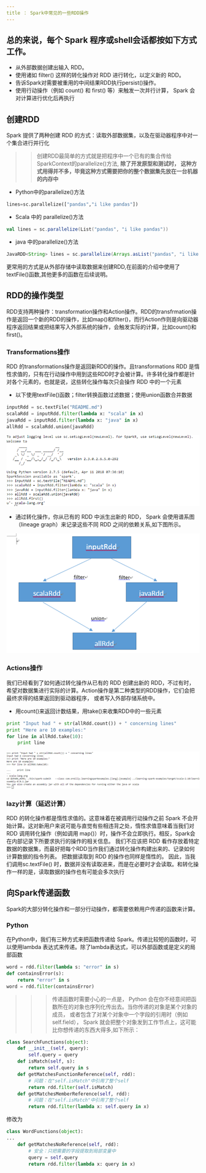 ```yaml
---
title ： Spark中常见的一些RDD操作
---
```


## 总的来说，每个 Spark 程序或shell会话都按如下方式工作。

-   从外部数据创建出输入 RDD。
-   使用诸如 filter() 这样的转化操作对 RDD 进行转化，以定义新的 RDD。
-   告诉Spark对需要被重用的中间结果RDD执行persist()操作。
-   使用行动操作（例如 count() 和 first() 等）来触发一次并行计算， Spark 会对计算进行优化后再执行

## 创建RDD
Spark 提供了两种创建 RDD 的方式：读取外部数据集，以及在驱动器程序中对一个集合进行并行化

>>创建RDD最简单的方式就是把程序中一个已有的集合传给SparkContext的parallelize()方法,
**除了开发原型和测试时， 这种方式用得并不多，毕竟这种方式需要把你的整个数据集先放在一台机器的内存中**

-    Python中的parallelize()方法
~~~python
lines=sc.parallelize(["pandas","i like pandas"])
~~~

-   Scala 中的 parallelize()方法
~~~scala
val lines = sc.parallelize(List("pandas", "i like pandas"))
~~~

-   java 中的parallelize()方法
~~~java
JavaRDD<String> lines = sc.parallelize(Arrays.asList("pandas", "i like pandas"));
~~~

更常用的方式是从外部存储中读取数据来创建RDD,在前面的介绍中使用了textFile()函数,其他更多的函数在后续说明。

## RDD的操作类型

RDD支持两种操作：transformation操作和Action操作。RDD的transfrmation操作是返回一个新的RDD的操作，比如map()和filter()，而行Action作则是向驱动器程序返回结果或把结果写入外部系统的操作，会触发实际的计算，比如count()和first()。

### Transformations操作

RDD 的transformations操作是返回新RDD的操作。且transformations RDD 是惰性求值的，只有在行动操作中用到这些RDD时才会被计算。许多转化操作都是针对各个元素的，也就是说，这些转化操作每次只会操作 RDD 中的一个元素

-   以下使用textFile()函数；filter转换函数过滤数据；使用union函数合并数据
~~~python
inputRdd = sc.textFile("README.md")
scalaRdd = inputRdd.filter(lambda x: "scala" in x)
javaRdd = inputRdd.filter(lambda x: "java" in x)
allRdd = scalaRdd.union(javaRdd)
~~~

![](spark中的RDD操作/translatioin_fun.png)

-   通过转化操作，你从已有的 RDD 中派生出新的 RDD， Spark 会使用谱系图（lineage graph）来记录这些不同 RDD 之间的依赖关系,如下图所示。

![](spark中的RDD操作/lineage_graph.png)

### Actions操作
我们已经看到了如何通过转化操作从已有的 RDD 创建出新的 RDD，不过有时，希望对数据集进行实际的计算。Action操作是第二种类型的RDD操作，它们会把最终求得的结果返回到驱动器程序， 或者写入外部存储系统中。

-   用count()来返回计数结果，用take()来收集RDD中的一些元素

~~~python
print "Input had " + str(allRdd.count()) + " concerning lines"
print "Here are 10 examples:"
for line in allRdd.take(10):
    print line
~~~

![](spark中的RDD操作/action_fun.png)

### lazy计算（延迟计算）

RDD 的转化操作都是惰性求值的。这意味着在被调用行动操作之前 Spark 不会开始计算。这对新用户来说可能与直觉有些相违背之处，惰性求值意味着当我们对 RDD 调用转化操作（例如调用 map()）时，操作不会立即执行。相反，Spark会在内部记录下所要求执行的操作的相关信息。
我们不应该把 RDD 看作存放着特定数据的数据集，而最好把每个RDD当作我们通过转化操作构建出来的、记录如何计算数据的指令列表。 把数据读取到 RDD 的操作也同样是惰性的。
因此，当我们调用sc.textFile() 时，数据并没有读取进来，而是在必要时才会读取。和转化操作一样的是，读取数据的操作也有可能会多次执行

## 向Spark传递函数
Spark的大部分转化操作和一部分行动操作，都需要依赖用户传递的函数来计算。

### Python 
在Python中，我们有三种方式来把函数传递给 Spark。传递比较短的函数时，可以使用lambda 表达式来传递。除了lambda表达式，可以外部函数或是定义的局部函数

~~~python
word = rdd.filter(lambda s: "error" in s)
def containsError(s):
    return "error" in s
word = rdd.filter(containsError)
~~~

>>>传递函数时需要小心的一点是， Python 会在你不经意间把函数所在的对象也序列化传出去。当你传递的对象是某个对象的成员， 或者包含了对某个对象中一个字段的引用时（例如 self.field）， Spark 就会把整个对象发到工作节点上，这可能比你想传递的东西大得多,如下所示：
~~~python
class SearchFunctions(object):
    def __init__(self, query):
        self.query = query
    def isMatch(self, s):
        return self.query in s
    def getMatchesFunctionReference(self, rdd):
        # 问题：在"self.isMatch"中引用了整个self
        return rdd.filter(self.isMatch)
    def getMatchesMemberReference(self, rdd):
        # 问题：在"self.isMatch"中引用了整个self
        return rdd.filter(lambda x: self.query in x)
~~~

修改为
~~~python
class WordFunctions(object):
...
    def getMatchesNoReference(self, rdd):
        # 安全：只把需要的字段提取到局部变量中
        query = self.query
        return rdd.filter(lambda x: query in x)
~~~